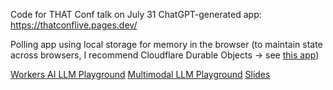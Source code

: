 Code for THAT Conf talk on July 31 ChatGPT-generated app: https://thatconflive.pages.dev/

Polling app using local storage for memory in the browser (to maintain state across browsers, I recommend Cloudflare Durable Objects -> see [this app](https://github.com/elizabethsiegle/nbafinals-cloudflare-ai-hono-durable-objects))

[Workers AI LLM Playground](https://playground.ai.cloudflare.com/)
[Multimodal LLM Playground](https://multi-modal.ai.cloudflare.com/)
[Slides](https://www.canva.com/design/DAGEq90dxdU/VbgkbSYoTlOYI8uzDdTTlg/edit?utm_content=DAGEq90dxdU&utm_campaign=designshare&utm_medium=link2&utm_source=sharebutton)
